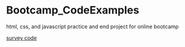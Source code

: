 # Bootcamp_CodeExamples

html, css, and javascript practice and end project for online bootcamp 

<a href="https://github.com/briannaodom2021/Bootcamp_CodeExamples/blob/main/css-example/survey.html"> survey code </a>
